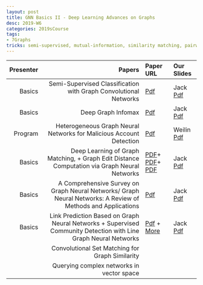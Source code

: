 ```yaml
---
layout: post
title: GNN Basics II - Deep Learning Advances on Graphs 
desc: 2019-W6
categories: 2019sCourse
tags:
- 7Graphs
tricks: semi-supervised, mutual-information, similarity matching, pairwise, GNN 
---
```


| Presenter | Papers | Paper URL| Our Slides |
| -----: | -------------------------------------: | :----- | :----- |
| Basics |  Semi-Supervised Classification with Graph Convolutional Networks | [Pdf](https://arxiv.org/abs/1609.02907) | Jack [Pdf]() | Eli [Pdf]() | 
| Basics |  Deep Graph Infomax | [Pdf](https://arxiv.org/abs/1609.02907) | Jack [Pdf]() | Eli [Pdf]() | 
| Program | Heterogeneous Graph Neural Networks for Malicious Account Detection  | [Pdf](https://dl.acm.org/citation.cfm?id=3272010) | Weilin [Pdf]() | Jack [Pdf]() | 
| Basics | Deep Learning of Graph Matching, + Graph Edit Distance Computation via Graph Neural Networks | [PDF](http://openaccess.thecvf.com/content_cvpr_2018/papers/Zanfir_Deep_Learning_of_CVPR_2018_paper.pdf)+ [PDF](http://robotics.stanford.edu/~quocle/CaeCheLeSmo07.pdf)+ [PDF](https://arxiv.org/pdf/1808.05689.pdf) | Jack [Pdf]() |  | 
| Basics |  A Comprehensive Survey on Graph Neural Networks/ Graph Neural Networks: A Review of Methods and Applications   |   [Pdf](https://arxiv.org/pdf/1901.00596.pdf) | Jack [Pdf]() |  | 
| Basics |  Link Prediction Based on Graph Neural Networks + Supervised Community Detection with Line Graph Neural Networks | [Pdf](https://arxiv.org/abs/1802.09691) + [More](https://paperswithcode.com/task/graph-embedding) | Jack [Pdf]() |  | 
|  | Convolutional Set Matching for Graph Similarity | | |  
|  | Querying complex networks in vector space | | |

